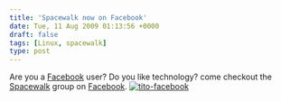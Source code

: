 ```yaml
---
title: 'Spacewalk now on Facebook'
date: Tue, 11 Aug 2009 01:13:56 +0000
draft: false
tags: [Linux, spacewalk]
type: post
---
```


Are you a [Facebook](http://www.facebook.com) user? Do you like technology? come checkout the [Spacewalk](http://bit.ly/ubw43) group on [Facebook](http://bit.ly/ubw43). [![tito-facebook](http://zeusville.files.wordpress.com/2009/08/tito-facebook.png "tito-facebook")](http://bit.ly/ubw43)